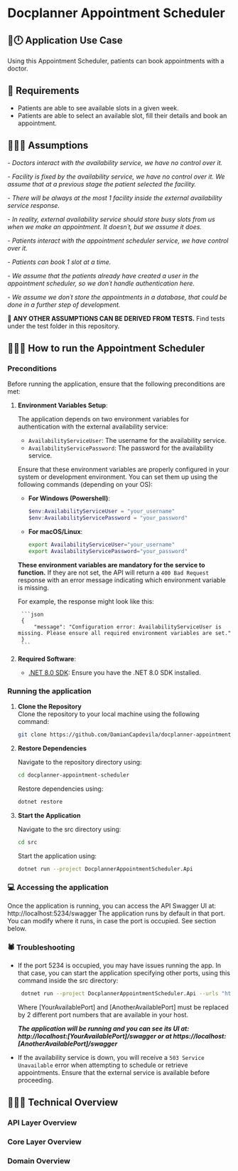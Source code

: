 # Docplanner Appointment Scheduler

## 🥼🕛 Application Use Case

Using this Appointment Scheduler, patients can book appointments with a doctor.

## 📄 Requirements

- Patients are able to see available slots in a given week.
- Patients are able to select an available slot, fill their details and book an appointment.

## 🕵🏻‍♂️ Assumptions

*- Doctors interact with the availability service, we have no control over it.*

*- Facility is fixed by the availability service, we have no control over it. We assume that at a previous stage the patient selected the facility.*

*- There will be always at the most 1 facility inside the external availability service response.* 

*- In reality, external availability service should store busy slots from us when we make an appointment. It doesn´t, but we assume it does.*

*- Patients interact with the appointment scheduler service, we have control over it.*

*- Patients can book 1 slot at a time.*

*- We assume that the patients already have created a user in the appointment scheduler, so we don´t handle authentication here.* 

*- We assume we don´t store the appointments in a database, that could be done in a further step of development.*


🧪 **ANY OTHER ASSUMPTIONS CAN BE DERIVED FROM TESTS.** Find tests under the test folder in this repository.


## 🏃🏻‍♂️ How to run the Appointment Scheduler


### Preconditions
Before running the application, ensure that the following preconditions are met:

1. **Environment Variables Setup**:

   The application depends on two environment variables for authentication with the external availability service:
   - `AvailabilityServiceUser`: The username for the availability service.
   - `AvailabilityServicePassword`: The password for the availability service.

   Ensure that these environment variables are properly configured in your system or development environment. You can set them up using the following commands (depending on your OS):

   - **For Windows (Powershell)**:
     ```powershell
     $env:AvailabilityServiceUser = "your_username"
     $env:AvailabilityServicePassword = "your_password"
     ```

   - **For macOS/Linux**:
     ```bash
     export AvailabilityServiceUser="your_username"
     export AvailabilityServicePassword="your_password"
     ```
   **These environment variables are mandatory for the service to function.** If they are not set, the API will return a `400 Bad Request` response with an error message indicating which environment variable is missing. 

   For example, the response might look like this:

        ```json
        {
            "message": "Configuration error: AvailabilityServiceUser is missing. Please ensure all required environment variables are set."
        }
        ```


2. **Required Software**:
   
   - [.NET 8.0 SDK](https://dotnet.microsoft.com/download/dotnet/8.0): Ensure you have the .NET 8.0 SDK installed.


### Running the application

1. **Clone the Repository**  
   Clone the repository to your local machine using the following command:  
   ```bash
   git clone https://github.com/DamianCapdevila/docplanner-appointment-scheduler.git
   ```
2. **Restore Dependencies**
   
   Navigate to the repository directory using:
   ```bash
   cd docplanner-appointment-scheduler  
   ```
   Restore dependencies using:
   ```bash
   dotnet restore  
   ```
3. **Start the Application**

   Navigate to the src directory using:
   ```bash
   cd src  
   ```
   Start the application using:
   ```bash
   dotnet run --project DocplannerAppointmentScheduler.Api 
   ```
### 💻 Accessing the application

   Once the application is running, you can access the API Swagger UI at: http://localhost:5234/swagger
   The application runs by default in that port. You can modify where it runs, in case the port is occupied. See section below.
   
### 🕷 Troubleshooting


- If the port 5234 is occupied, you may have issues running the app. In that case, you can start the application specifying other ports, using this command inside the src directory:

  ```bash
   dotnet run --project DocplannerAppointmentScheduler.Api --urls "http://localhost:[YourAvailablePort];https://localhost:[AnotherAvailablePort]"
   ```
  Where [YourAvailablePort] and [AnotherAvailablePort] must be replaced by 2 different port numbers that are available in your host.

  ***The application will be running and you can see its UI at: http://localhost:[YourAvailablePort]/swagger or at https://localhost:[AnotherAvailablePort]/swagger***
  
- If the availability service is down, you will receive a `503 Service Unavailable` error when attempting to schedule or retrieve appointments. Ensure that the external service is available before proceeding.

## 👨🏻‍🚀 Technical Overview


 ### API Layer Overview


 ### Core Layer Overview


 ### Domain Overview
